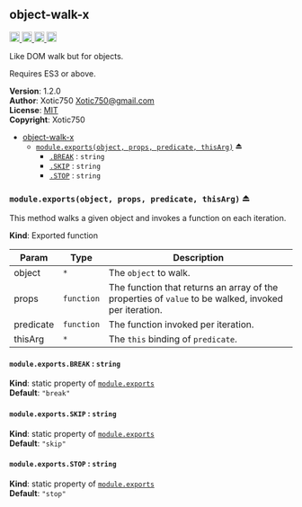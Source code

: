 <a name="module_object-walk-x"></a>

## object-walk-x
<a href="https://travis-ci.org/Xotic750/object-walk-x"
title="Travis status">
<img src="https://travis-ci.org/Xotic750/object-walk-x.svg?branch=master"
alt="Travis status" height="18">
</a>
<a href="https://david-dm.org/Xotic750/object-walk-x"
title="Dependency status">
<img src="https://david-dm.org/Xotic750/object-walk-x.svg"
alt="Dependency status" height="18"/>
</a>
<a href="https://david-dm.org/Xotic750/object-walk-x#info=devDependencies"
title="devDependency status">
<img src="https://david-dm.org/Xotic750/object-walk-x/dev-status.svg"
alt="devDependency status" height="18"/>
</a>
<a href="https://badge.fury.io/js/object-walk-x" title="npm version">
<img src="https://badge.fury.io/js/object-walk-x.svg"
alt="npm version" height="18">
</a>

Like DOM walk but for objects.

Requires ES3 or above.

**Version**: 1.2.0  
**Author**: Xotic750 <Xotic750@gmail.com>  
**License**: [MIT](&lt;https://opensource.org/licenses/MIT&gt;)  
**Copyright**: Xotic750  

* [object-walk-x](#module_object-walk-x)
    * [`module.exports(object, props, predicate, thisArg)`](#exp_module_object-walk-x--module.exports) ⏏
        * [`.BREAK`](#module_object-walk-x--module.exports.BREAK) : <code>string</code>
        * [`.SKIP`](#module_object-walk-x--module.exports.SKIP) : <code>string</code>
        * [`.STOP`](#module_object-walk-x--module.exports.STOP) : <code>string</code>

<a name="exp_module_object-walk-x--module.exports"></a>

### `module.exports(object, props, predicate, thisArg)` ⏏
This method walks a given object and invokes a function on each iteration.

**Kind**: Exported function  

| Param | Type | Description |
| --- | --- | --- |
| object | <code>\*</code> | The `object` to walk. |
| props | <code>function</code> | The function that returns an array of the  properties of `value` to be walked, invoked per iteration. |
| predicate | <code>function</code> | The function invoked per iteration. |
| thisArg | <code>\*</code> | The `this` binding of `predicate`. |

<a name="module_object-walk-x--module.exports.BREAK"></a>

#### `module.exports.BREAK` : <code>string</code>
**Kind**: static property of <code>[module.exports](#exp_module_object-walk-x--module.exports)</code>  
**Default**: <code>&quot;break&quot;</code>  
<a name="module_object-walk-x--module.exports.SKIP"></a>

#### `module.exports.SKIP` : <code>string</code>
**Kind**: static property of <code>[module.exports](#exp_module_object-walk-x--module.exports)</code>  
**Default**: <code>&quot;skip&quot;</code>  
<a name="module_object-walk-x--module.exports.STOP"></a>

#### `module.exports.STOP` : <code>string</code>
**Kind**: static property of <code>[module.exports](#exp_module_object-walk-x--module.exports)</code>  
**Default**: <code>&quot;stop&quot;</code>  
